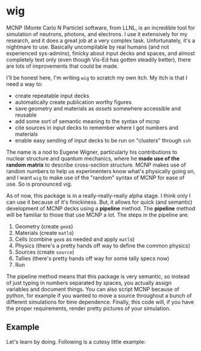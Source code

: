 # wig

MCNP (Monte Carlo N Particle) software, from LLNL, is an incredible tool for
simulation of neutrons, photons, and electrons.  I use it extensively for my
research, and it does a great job at a very complex task.  Unfortunately, it's a
nightmare to use.  Basically uncompilable by real humans (and not experienced
sys-admins), finicky about input decks and spaces, and almost completely text
only (even though Vis-Ed has gotten steadily better), there are lots of
improvements that could be made.

I'll be honest here, I'm writing ``wig`` to scratch my own itch.  My itch is
that I need a way to:

- create repeatable input decks
- automatically create publication worthy figures
- save geometry and materials as *assets* somewhere accessible and reusable
- add some sort of semantic meaning to the syntax of mcnp
- cite sources in input decks to remember where I got numbers and materials
- enable easy sending of input decks to be run on "clusters" through `ssh`

The name is a nod to Eugene Wigner, particularly his contributions to nuclear
structure and quantum mechanics, where he **made use of the random matrix** to
describe cross-section structure.  MCNP makes use of random numbers to help us
experimenters know what's physically going on, and I want `wig` to make use of
the "random" syntax of MCNP for ease of use.  So is pronounced *vig*.

As of now, this package is in a really-really-really alpha stage.  I think only
I can use it because of it's finickiness.  But, it allows for quick (and
semantic) development of MCNP decks using a **pipeline** method.  The
**pipeline** method will be familiar to those that use MCNP a lot.  The steps in
the pipeline are:

1. Geometry (create `geo`s)
2. Materials (create `matl`s)
3. Cells (combine ``geo``s as needed and apply `matl`s)
4. Physics (there's a pretty hands off way to define the common physics)
5. Sources (create `source`)
6. Tallies (there's pretty hands off way for some tally specs now)
7. Run

The pipeline method means that this package is very semantic, so instead of just
typing in numbers separated by spaces, you actually assign variables and
document things.  You can also script MCNP because of python, for example if you
wanted to move a source throughout a bunch of different simulations for time
dependence.  Finally, this code will, if you have the proper requirements,
render pretty pictures of your simulation.

## Example

Let's learn by doing.  Following is a cutesy little example:

```python

```
